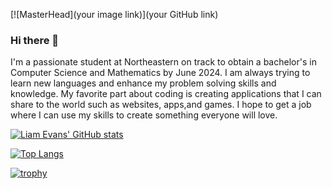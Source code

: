 [![MasterHead](your image link)](your GitHub link)

### Hi there 👋

I'm a passionate student at Northeastern on track to obtain a bachelor's in Computer Science and Mathematics by June 2024. I am always trying to learn new languages and enhance my problem solving skills and knowledge. My favorite part about coding is creating applications that I can share to the world such as websites, apps,and games. I hope to get a job where I can use my skills to create something everyone will love.
<!--
**snavemail/snavemail** is a ✨ _special_ ✨ repository because its `README.md` (this file) appears on your GitHub profile.

Here are some ideas to get you started:

- 🔭 I’m currently working on personal coding projects
- 🌱 I’m currently learning Java and trying to get better at Web Development
- 👯 I’m looking to collaborate on web development
- 💬 Ask me about anything basketball related
- 📫 How to reach me: 
- 😄 Pronouns: He/Him
- ⚡ Fun fact: The world's largest snowflake on record measured 15 inches wide and 8 inches thick.
-->

[![Liam Evans' GitHub stats](https://github-readme-stats.vercel.app/api?username=snavemail&count_private=true&show_icons=true&theme=moltack)](https://github.com/sanvemail/github-readme-stats)

[![Top Langs](https://github-readme-stats.vercel.app/api/top-langs/?username=snavemail)](https://github.com/snavemail/github-readme-stats)

[![trophy](https://github-profile-trophy.vercel.app/?username=snavemail&theme=onedark)](https://github.com/snavemail/github-profile-trophy)
